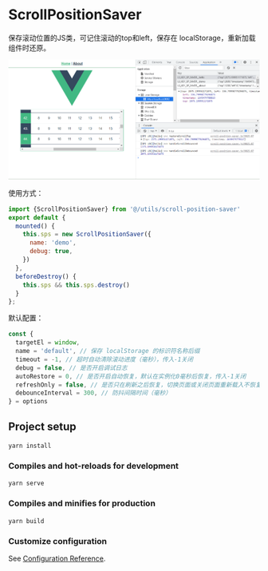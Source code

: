 # ScrollPositionSaver

保存滚动位置的JS类，可记住滚动的top和left，保存在 localStorage，重新加载组件时还原。

![img](./preview.png)

使用方式：

```js
import {ScrollPositionSaver} from '@/utils/scroll-position-saver'
export default {
  mounted() {
    this.sps = new ScrollPositionSaver({
      name: 'demo',
      debug: true,
    })
  },
  beforeDestroy() {
    this.sps && this.sps.destroy()
  }
};
```

默认配置：

```js
const {
  targetEl = window,
  name = 'default', // 保存 localStorage 的标识符名称后缀
  timeout = -1, // 超时自动清除滚动进度（毫秒），传入-1关闭
  debug = false, // 是否开启调试日志
  autoRestore = 0, // 是否开启自动恢复，默认在实例化0毫秒后恢复，传入-1关闭
  refreshOnly = false, // 是否只在刷新之后恢复，切换页面或关闭页面重新载入不恢复
  debounceInterval = 300, // 防抖间隔时间（毫秒）
} = options
```

## Project setup
```
yarn install
```

### Compiles and hot-reloads for development
```
yarn serve
```

### Compiles and minifies for production
```
yarn build
```

### Customize configuration
See [Configuration Reference](https://cli.vuejs.org/config/).
